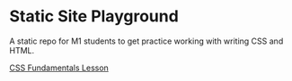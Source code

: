 # Static Site Playground

A static repo for M1 students to get practice working with writing CSS and HTML. 

[CSS Fundamentals Lesson](https://frontend.turing.io/lessons/module-1/css-fundamentals.html)

